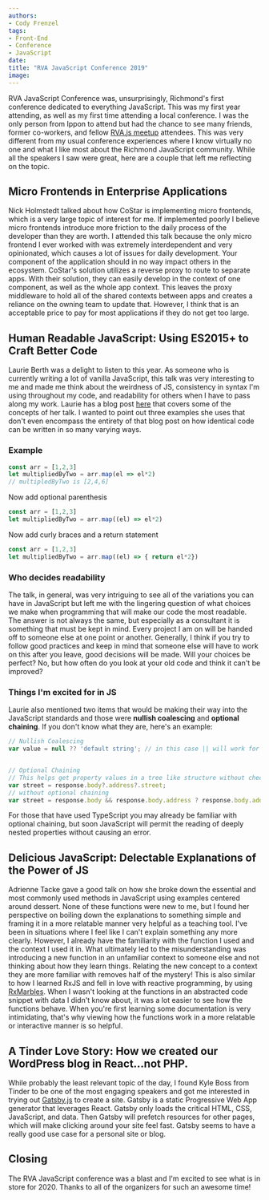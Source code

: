 ```yaml
---
authors:
- Cody Frenzel
tags:
- Front-End
- Conference
- JavaScript
date:
title: "RVA JavaScript Conference 2019"
image: 
---
```


RVA JavaScript Conference was, unsurprisingly, Richmond's first conference dedicated to everything JavaScript. This was my first year attending, as well as my first time attending a local conference. I was the only person from Ippon to attend but had the chance to see many friends, former co-workers, and fellow [RVA.js meetup](https://www.meetup.com/rva-js/) attendees. This was very different from my usual conference experiences where I know virtually no one and what I like most about the Richmond JavaScript community. While all the speakers I saw were great, here are a couple that left me reflecting on the topic.

## **Micro Frontends in Enterprise Applications**
Nick Holmstedt talked about how CoStar is implementing micro frontends, which is a very large topic of interest for me. If implemented poorly I believe micro frontends introduce more friction to the daily process of the developer than they are worth. I attended this talk because the only micro frontend I ever worked with was extremely interdependent and very opinionated, which causes a lot of issues for daily development. Your component of the application should in no way impact others in the ecosystem. CoStar's solution utilizes a reverse proxy to route to separate apps. With their solution, they can easily develop in the context of one component, as well as the whole app context. This leaves the proxy middleware to hold all of the shared contexts between apps and creates a reliance on the owning team to update that. However, I think that is an acceptable price to pay for most applications if they do not get too large.

## **Human Readable JavaScript: Using ES2015+ to Craft Better Code**
Laurie Berth was a delight to listen to this year. As someone who is currently writing a lot of vanilla JavaScript, this talk was very interesting to me and made me think about the weirdness of JS, consistency in syntax I'm using throughout my code, and readability for others when I have to pass along my work. Laurie has a blog post [here](https://dev.to/laurieontech/human-readable-javascript-337o) that covers some of the concepts of her talk. I wanted to point out three examples she uses that don't even encompass the entirety of that blog post on how identical code can be written in so many varying ways.

### Example
``` JavaScript
const arr = [1,2,3]
let multipliedByTwo = arr.map(el => el*2)
// multipledByTwo is [2,4,6]
```
Now add optional parenthesis
``` JavaScript
const arr = [1,2,3]
let multipliedByTwo = arr.map((el) => el*2)
```
Now add curly braces and a return statement
``` JavaScript
const arr = [1,2,3]
let multipliedByTwo = arr.map((el) => { return el*2})
```

### Who decides readability
The talk, in general, was very intriguing to see all of the variations you can have in JavaScript but left me with the lingering question of what choices we make when programming that will make our code the most readable. The answer is not always the same, but especially as a consultant it is something that must be kept in mind. Every project I am on will be handed off to someone else at one point or another. Generally, I think if you try to follow good practices and keep in mind that someone else will have to work on this after you leave, good decisions will be made. Will your choices be perfect? No, but how often do you look at your old code and think it can't be improved?

### Things I'm excited for in JS
Laurie also mentioned two items that would be making their way into the JavaScript standards and those were **nullish coalescing** and **optional chaining**. If you don't know what they are, here's an example:
``` JavaScript
// Nullish Coalescing
var value = null ?? 'default string'; // in this case || will work for null/undefined, but not for falsy values like 0, '', and false


// Optional Chaining
// This helps get property values in a tree like structure without checking intermediary nodes
var street = response.body?.address?.street;
// without optional chaining
var street = response.body && response.body.address ? response.body.address.street : undefined;
```
For those that have used TypeScript you may already be familiar with optional chaining, but soon JavaScript will permit the reading of deeply nested properties without causing an error.

## **Delicious JavaScript: Delectable Explanations of the Power of JS**
Adrienne Tacke gave a good talk on how she broke down the essential and most commonly used methods in JavaScript using examples centered around dessert. None of these functions were new to me, but I found her perspective on boiling down the explanations to something simple and framing it in a more relatable manner very helpful as a teaching tool. I've been in situations where I feel like I can't explain something any more clearly. However, I already have the familiarity with the function I used and the context I used it in. What ultimately led to the misunderstanding was introducing a new function in an unfamiliar context to someone else and not thinking about how they learn things. Relating the new concept to a context they are more familiar with removes half of the mystery! This is also similar to how I learned RxJS and fell in love with reactive programming, by using [RxMarbles](https://rxmarbles.com/). When I wasn't looking at the functions in an abstracted code snippet with data I didn't know about, it was a lot easier to see how the functions behave. When you're first learning some documentation is very intimidating, that's why viewing how the functions work in a more relatable or interactive manner is so helpful.

## **A Tinder Love Story: How we created our WordPress blog in React...not PHP.**
While probably the least relevant topic of the day, I found Kyle Boss from Tinder to be one of the most engaging speakers and got me interested in trying out [Gatsby.js](https://www.gatsbyjs.org/) to create a site. Gatsby is a static Progressive Web App generator that leverages React. Gatsby only loads the critical HTML, CSS, JavaScript, and data. Then Gatsby will prefetch resources for other pages, which will make clicking around your site feel fast. Gatsby seems to have a really good use case for a personal site or blog.

## **Closing**
The RVA JavaScript conference was a blast and I'm excited to see what is in store for 2020. Thanks to all of the organizers for such an awesome time!